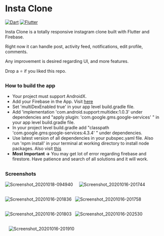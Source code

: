 
# Insta Clone

[![Dart](https://img.shields.io/badge/-Dart-0175C2?style=flat&logo=dart&link=https://github.com/sumitt1080)](https://github.com/sumitt1080)
[![Flutter](https://img.shields.io/badge/-Flutter-02569B?style=flat&logo=flutter&link=https://github.com/sumitt1080)](https://github.com/sumitt1080)

Insta Clone is a totally responsive instagram clone built with Flutter and Firebase.

Right now it can handle post, activity feed, notifications, edit profile, comments.

Any improvement is desired regarding UI, and more features.

Drop a ⭐ if you liked this repo. 

### How to build the app
 *  Your project must support AndroidX. 
 * Add your Firebase in the App. Visit [here](https://firebase.google.com/docs/flutter/setup)
 * Set 'multiDexEnabled true' in your app level build.gradle file.
 * Add 'implementation 'com.android.support:multidex:1.0.3' under dependencies and  "apply plugin: 'com.google.gms.google-services' " in your app level build.gradle file.
 *  In your project level build.gradle add "classpath 'com.google.gms:google-services:4.3.4' " under dependencies.
 * Use latest version of all dependencies in your pubspec.yaml file. Also run 'npm install' in your terminal at working directory to install node packages. Also visit [this](https://firebase.google.com/docs/functions/get-started)
 *  **Most Important ->** You may get lot of error regarding firebase and firestore. Have patience and search of all solutions and it will work.
##
###                                              Screenshots

![Screenshot_20201018-094940](https://user-images.githubusercontent.com/51052011/96358753-79842700-1128-11eb-8e79-0cfa70beaab1.jpg) &nbsp; &nbsp; ![Screenshot_20201016-201744](https://user-images.githubusercontent.com/51052011/96358754-8143cb80-1128-11eb-8fc1-85dcff669f18.jpg)
</br></br>


![Screenshot_20201016-201836](https://user-images.githubusercontent.com/51052011/96358755-886ad980-1128-11eb-85ee-784cd12e3b58.jpg)&nbsp; &nbsp;![Screenshot_20201016-201758](https://user-images.githubusercontent.com/51052011/96358757-8f91e780-1128-11eb-9417-aaa13010a177.jpg)
</br></br>

![Screenshot_20201016-201803](https://user-images.githubusercontent.com/51052011/96358761-97ea2280-1128-11eb-863b-c92c6dcff85f.jpg)&nbsp; &nbsp;![Screenshot_20201016-202530](https://user-images.githubusercontent.com/51052011/96358763-9de00380-1128-11eb-85ce-98894e4d4f45.jpg)
</br></br>

&nbsp; &nbsp;![Screenshot_20201016-201910](https://user-images.githubusercontent.com/51052011/96358770-a33d4e00-1128-11eb-8e64-880bf3b3e8e1.jpg) 
